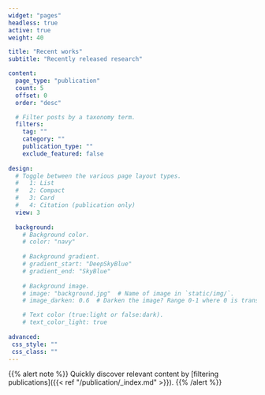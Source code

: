 ```yaml
---
widget: "pages"
headless: true
active: true
weight: 40

title: "Recent works"
subtitle: "Recently released research"

content:
  page_type: "publication"
  count: 5
  offset: 0
  order: "desc"

  # Filter posts by a taxonomy term.
  filters:
    tag: ""
    category: ""
    publication_type: ""
    exclude_featured: false
  
design:
  # Toggle between the various page layout types.
  #   1: List
  #   2: Compact
  #   3: Card
  #   4: Citation (publication only)
  view: 3
  
  background:
    # Background color.
    # color: "navy"
    
    # Background gradient.
    # gradient_start: "DeepSkyBlue"
    # gradient_end: "SkyBlue"
    
    # Background image.
    # image: "background.jpg"  # Name of image in `static/img/`.
    # image_darken: 0.6  # Darken the image? Range 0-1 where 0 is transparent and 1 is opaque.

    # Text color (true:light or false:dark).
    # text_color_light: true  
  
advanced:
 css_style: ""
 css_class: ""
---
```


{{% alert note %}}
Quickly discover relevant content by [filtering publications]({{< ref "/publication/_index.md" >}}).
{{% /alert %}}
